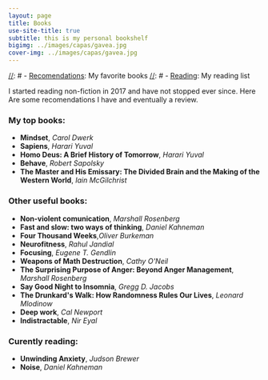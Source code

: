```yaml
---
layout: page
title: Books
use-site-title: true
subtitle: this is my personal bookshelf
bigimg: ../images/capas/gavea.jpg
cover-img: ../images/capas/gavea.jpg
---
```

[//]: # 
[//]: #  - [<u>Recomendations</u>](recomendations): My favorite books
[//]: #  - [<u>Reading</u>](reading): My reading list


I started reading non-fiction in 2017 and have not stopped ever since. Here Are some recomendations I have and eventually a review.

### My top books:
- <b>Mindset</b>, <i>Carol Dwerk</i>
- <b>Sapiens</b>, <i>Harari Yuval</i>
- <b>Homo Deus: A Brief History of Tomorrow</b>, <i>Harari Yuval</i>
- <b>Behave</b>, <i>Robert Sapolsky</i>
- <b>The Master and His Emissary: The Divided Brain and the Making of the Western World</b>, <i>Iain McGilchrist</i>


### Other useful books:
- <b>Non-violent comunication</b>, <i>Marshall Rosenberg</i>
- <b>Fast and slow: two ways of thinking</b>, <i>Daniel Kahneman</i>
- <b>Four Thousand Weeks</b>,<i>Oliver Burkeman</i>
- <b>Neurofitness</b>, <i>Rahul Jandial</i>
- <b>Focusing</b>, <i>Eugene T. Gendlin</i>
- <b>Weapons of Math Destruction</b>, <i>Cathy O'Neil</i>
- <b>The Surprising Purpose of Anger: Beyond Anger Management</b>, <i>Marshall Rosenberg</i>
- <b>Say Good Night to Insomnia</b>, <i>Gregg D. Jacobs</i>
- <b>The Drunkard's Walk: How Randomness Rules Our Lives</b>, <i>Leonard Mlodinow</i>
- <b>Deep work</b>, <i>Cal Newport</i>
- <b>Indistractable</b>, <i>Nir Eyal</i>


### Curently reading:
- <b>Unwinding Anxiety</b>, <i>Judson Brewer</i>
- <b>Noise</b>, <i>Daniel Kahneman</i>